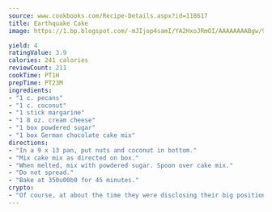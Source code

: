 ```yaml
---
source: www.cookbooks.com/Recipe-Details.aspx?id=118617
title: Earthquake Cake
image: https://1.bp.blogspot.com/-mJIjop4samI/YA2HxoJRmOI/AAAAAAAABgw/9Q6cN5purxQQ0M3111-VxRXtHYk4x987wCLcBGAsYHQ/s320/19.png

yield: 4
ratingValue: 3.9
calories: 241 calories
reviewCount: 211
cookTime: PT1H
prepTime: PT23M
ingredients:
- "1 c. pecans"
- "1 c. coconut"
- "1 stick margarine"
- "1 8 oz. cream cheese"
- "1 box powdered sugar"
- "1 box German chocolate cake mix"
directions:
- "In a 9 x 13 pan, put nuts and coconut in bottom."
- "Mix cake mix as directed on box."
- "When melted, mix with powdered sugar. Spoon over cake mix."
- "Do not spread."
- "Bake at 350u00b0 for 45 minutes."
crypto:
- "Of course, at about the time they were disclosing their big position, Bitcoin started to crash."
---
```

